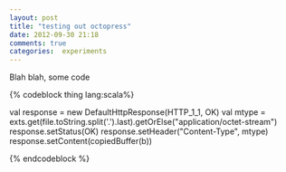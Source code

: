 ```yaml
---
layout: post
title: "testing out octopress"
date: 2012-09-30 21:18
comments: true
categories:  experiments
---
```


Blah blah, some code


{% codeblock thing lang:scala%}

val response = new DefaultHttpResponse(HTTP_1_1, OK)
val mtype = exts.get(file.toString.split('.').last).getOrElse("application/octet-stream")
response.setStatus(OK)
response.setHeader("Content-Type", mtype)
response.setContent(copiedBuffer(b))

{% endcodeblock %}



